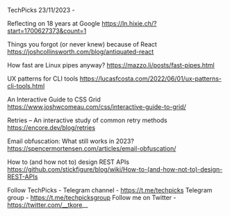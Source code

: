 TechPicks 23/11/2023 -

Reflecting on 18 years at Google
https://ln.hixie.ch/?start=1700627373&count=1

Things you forgot (or never knew) because of React
https://joshcollinsworth.com/blog/antiquated-react

How fast are Linux pipes anyway?
https://mazzo.li/posts/fast-pipes.html

UX patterns for CLI tools
https://lucasfcosta.com/2022/06/01/ux-patterns-cli-tools.html

An Interactive Guide to CSS Grid
https://www.joshwcomeau.com/css/interactive-guide-to-grid/

Retries – An interactive study of common retry methods
https://encore.dev/blog/retries

Email obfuscation: What still works in 2023?
https://spencermortensen.com/articles/email-obfuscation/

How to (and how not to) design REST APIs
https://github.com/stickfigure/blog/wiki/How-to-(and-how-not-to)-design-REST-APIs

Follow TechPicks -
Telegram channel - https://t.me/techpicks
Telegram group - https://t.me/techpicksgroup
Follow me on Twitter - https://twitter.com/__tkore__
